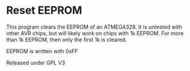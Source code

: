 # Reset EEPROM

This program clears the EEPROM of an ATMEGA328.  It is untested with other AVR chips, but will likely work on chips with 1k EEPROM.  For more than 1k EEPROM, then only the first 1k is cleared.

EEPROM is written with 0xFF

Released under GPL V3
